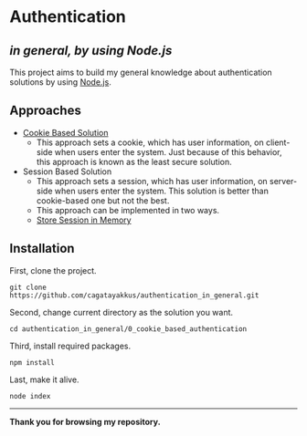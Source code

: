 # Authentication
## _in general, by using Node.js_

This project aims to build my general knowledge about authentication solutions by using [Node.js](https://nodejs.org/).

## Approaches
- [Cookie Based Solution](https://github.com/cagatayakkus/authentication_in_general/tree/main/0_cookie_based_authentication)
    - This approach sets a cookie, which has user information, on client-side when users enter the system. Just because of this behavior, this approach is known as the least secure solution.
- Session Based Solution
    - This approach sets a session, which has user information, on server-side when users enter the system. This solution is better than cookie-based one but not the best.
    - This approach can be implemented in two ways.
    - [Store Session in Memory](https://github.com/cagatayakkus/authentication_in_general/tree/main/1_session_based_authentication/0_store_in_memory)



## Installation
First, clone the project.
```
git clone https://github.com/cagatayakkus/authentication_in_general.git
```
Second, change current directory as the solution you want.
```
cd authentication_in_general/0_cookie_based_authentication
```
Third, install required packages.
```
npm install
```
Last, make it alive.
```
node index
```

---
**Thank you for browsing my repository.**